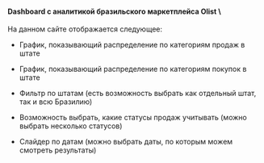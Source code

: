 #### Dashboard с аналитикой бразильского маркетплейса Olist \\
На данном сайте отображается следующее:

* График, показывающий распределение по категориям продаж в штате

* График, показывающий распределение по категориям покупок в штате

* Фильтр по штатам (есть возможность выбрать как отдельный штат, так и всю Бразилию)

* Возможность выбрать, какие статусы продаж учитывать (можно выбрать несколько статусов)

* Слайдер по датам (можно выбрать даты, по которым можем смотреть результаты)
